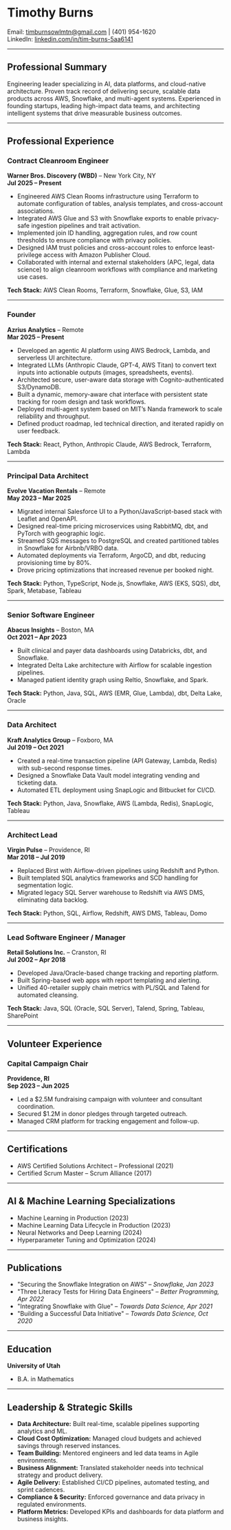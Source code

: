 # Timothy Burns

Email: timburnsowlmtn@gmail.com | (401) 954-1620  
LinkedIn: [linkedin.com/in/tim-burns-5aa6141](https://linkedin.com/in/tim-burns-5aa6141)

---

## Professional Summary

Engineering leader specializing in AI, data platforms, and cloud-native architecture. Proven track record of delivering secure, scalable data products across AWS, Snowflake, and multi-agent systems. Experienced in founding startups, leading high-impact data teams, and architecting intelligent systems that drive measurable business outcomes.

---

## Professional Experience

### Contract Cleanroom Engineer  
**Warner Bros. Discovery (WBD)** – New York City, NY  
**Jul 2025 – Present**

- Engineered AWS Clean Rooms infrastructure using Terraform to automate configuration of tables, analysis templates, and cross-account associations.  
- Integrated AWS Glue and S3 with Snowflake exports to enable privacy-safe ingestion pipelines and trait activation.  
- Implemented join ID handling, aggregation rules, and row count thresholds to ensure compliance with privacy policies.  
- Designed IAM trust policies and cross-account roles to enforce least-privilege access with Amazon Publisher Cloud.  
- Collaborated with internal and external stakeholders (APC, legal, data science) to align cleanroom workflows with compliance and marketing use cases.

**Tech Stack:** AWS Clean Rooms, Terraform, Snowflake, Glue, S3, IAM

---

### Founder  
**Azrius Analytics** – Remote  
**Mar 2025 – Present**

- Developed an agentic AI platform using AWS Bedrock, Lambda, and serverless UI architecture.  
- Integrated LLMs (Anthropic Claude, GPT-4, AWS Titan) to convert text inputs into actionable outputs (images, spreadsheets, events).  
- Architected secure, user-aware data storage with Cognito-authenticated S3/DynamoDB.  
- Built a dynamic, memory-aware chat interface with persistent state tracking for room design and task workflows.  
- Deployed multi-agent system based on MIT’s Nanda framework to scale reliability and throughput.  
- Defined product roadmap, led technical direction, and iterated rapidly on user feedback.

**Tech Stack:** React, Python, Anthropic Claude, AWS Bedrock, Terraform, Lambda

---

### Principal Data Architect  
**Evolve Vacation Rentals** – Remote  
**May 2023 – Mar 2025**

- Migrated internal Salesforce UI to a Python/JavaScript-based stack with Leaflet and OpenAPI.  
- Designed real-time pricing microservices using RabbitMQ, dbt, and PyTorch with geographic logic.  
- Streamed SQS messages to PostgreSQL and created partitioned tables in Snowflake for Airbnb/VRBO data.  
- Automated deployments via Terraform, ArgoCD, and dbt, reducing provisioning time by 80%.  
- Drove pricing optimizations that increased revenue per booked night.

**Tech Stack:** Python, TypeScript, Node.js, Snowflake, AWS (EKS, SQS), dbt, Spark, Metabase, Tableau

---

### Senior Software Engineer  
**Abacus Insights** – Boston, MA  
**Oct 2021 – Apr 2023**

- Built clinical and payer data dashboards using Databricks, dbt, and Snowflake.  
- Integrated Delta Lake architecture with Airflow for scalable ingestion pipelines.  
- Managed patient identity graph using Reltio, Snowflake, and Spark.

**Tech Stack:** Python, Java, SQL, AWS (EMR, Glue, Lambda), dbt, Delta Lake, Oracle

---

### Data Architect  
**Kraft Analytics Group** – Foxboro, MA  
**Jul 2019 – Oct 2021**

- Created a real-time transaction pipeline (API Gateway, Lambda, Redis) with sub-second response times.  
- Designed a Snowflake Data Vault model integrating vending and ticketing data.  
- Automated ETL deployment using SnapLogic and Bitbucket for CI/CD.

**Tech Stack:** Python, Java, Snowflake, AWS (Lambda, Redis), SnapLogic, Tableau

---

### Architect Lead  
**Virgin Pulse** – Providence, RI  
**Mar 2018 – Jul 2019**

- Replaced Birst with Airflow-driven pipelines using Redshift and Python.  
- Built templated SQL analytics frameworks and SCD handling for segmentation logic.  
- Migrated legacy SQL Server warehouse to Redshift via AWS DMS, eliminating data backlog.

**Tech Stack:** Python, SQL, Airflow, Redshift, AWS DMS, Tableau, Domo

---

### Lead Software Engineer / Manager  
**Retail Solutions Inc.** – Cranston, RI  
**Jul 2002 – Apr 2018**

- Developed Java/Oracle-based change tracking and reporting platform.  
- Built Spring-based web apps with report templating and alerting.  
- Unified 40-retailer supply chain metrics with PL/SQL and Talend for automated cleansing.

**Tech Stack:** Java, SQL (Oracle, SQL Server), Talend, Spring, Tableau, SharePoint

---

## Volunteer Experience

### Capital Campaign Chair  
**Providence, RI**  
**Sep 2023 – Jun 2025**

- Led a $2.5M fundraising campaign with volunteer and consultant coordination.  
- Secured $1.2M in donor pledges through targeted outreach.  
- Managed CRM platform for tracking engagement and follow-up.

---

## Certifications

- AWS Certified Solutions Architect – Professional (2021)  
- Certified Scrum Master – Scrum Alliance (2017)

---

## AI & Machine Learning Specializations

- Machine Learning in Production (2023)  
- Machine Learning Data Lifecycle in Production (2023)  
- Neural Networks and Deep Learning (2024)  
- Hyperparameter Tuning and Optimization (2024)

---

## Publications

- "Securing the Snowflake Integration on AWS" – *Snowflake, Jan 2023*  
- "Three Literacy Tests for Hiring Data Engineers" – *Better Programming, Apr 2022*  
- "Integrating Snowflake with Glue" – *Towards Data Science, Apr 2021*  
- "Building a Successful Data Initiative" – *Towards Data Science, Oct 2020*

---

## Education

**University of Utah**  
- B.A. in Mathematics  

---

## Leadership & Strategic Skills

- **Data Architecture:** Built real-time, scalable pipelines supporting analytics and ML.  
- **Cloud Cost Optimization:** Managed cloud budgets and achieved savings through reserved instances.  
- **Team Building:** Mentored engineers and led data teams in Agile environments.  
- **Business Alignment:** Translated stakeholder needs into technical strategy and product delivery.  
- **Agile Delivery:** Established CI/CD pipelines, automated testing, and sprint cadences.  
- **Compliance & Security:** Enforced governance and data privacy in regulated environments.  
- **Platform Metrics:** Developed KPIs and dashboards for data platform and business insights.

